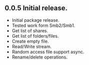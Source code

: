 ## 0.0.5 Initial release.
 - Initial package release.
 - Tested work form Smb2/Smb1.
 - Get list of shares.
 - Get list of folders/files.
 - Create empty file.
 - Read/Write stream.
 - Random access file support async.
 - Rename/delete operations.